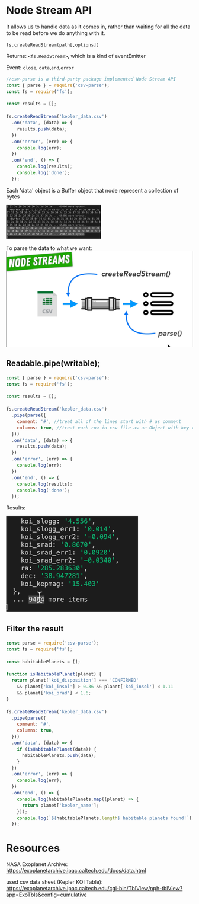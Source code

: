 # Node Stream API

It allows us to handle data as it comes in, rather than waiting for all the data to be read before we do anything with it.

`fs.createReadStream(path[,options])`

Returns: `<fs.ReadStream>`, which is a kind of eventEmitter

Event: `close`, `data`,`end`,`error`

```js
//csv-parse is a third-party package implemented Node Stream API
const { parse } = require('csv-parse');
const fs = require('fs');

const results = [];

fs.createReadStream('kepler_data.csv')
  .on('data', (data) => {
    results.push(data);
  })
  .on('error', (err) => {
    console.log(err);
  })
  .on('end', () => {
    console.log(results);
    console.log('done');
  });
```

Each 'data' object is a Buffer object that node represent a collection of bytes

<img src="File I:O.assets/Screen Shot 2022-02-17 at 5.31.57 PM.png" alt="Screen Shot 2022-02-17 at 5.31.57 PM" style="zoom:25%;" />

 To parse the data to what we want:<img src="File I:O.assets/Screen Shot 2022-02-17 at 5.36.18 PM.png" alt="Screen Shot 2022-02-17 at 5.36.18 PM" style="zoom:50%;" />

## Readable.pipe(writable);

```js
const { parse } = require('csv-parse');
const fs = require('fs');

const results = [];

fs.createReadStream('kepler_data.csv')
  .pipe(parse({
    comment: '#', //treat all of the lines start with # as comment
    columns: true, //treat each row in csv file as an Object with key value pairs, rather than as just an array of values in row
  }))
  .on('data', (data) => {
    results.push(data);
  })
  .on('error', (err) => {
    console.log(err);
  })
  .on('end', () => {
    console.log(results);
    console.log('done');
  });
```

Results:

<img src="File I:O.assets/Screen Shot 2022-02-17 at 5.43.21 PM.png" alt="Screen Shot 2022-02-17 at 5.43.21 PM" style="zoom:50%;" />

## Filter the result

```js
const parse = require('csv-parse');
const fs = require('fs');

const habitablePlanets = [];

function isHabitablePlanet(planet) {
  return planet['koi_disposition'] === 'CONFIRMED'
    && planet['koi_insol'] > 0.36 && planet['koi_insol'] < 1.11
    && planet['koi_prad'] < 1.6;
}

fs.createReadStream('kepler_data.csv')
  .pipe(parse({
    comment: '#',
    columns: true,
  }))
  .on('data', (data) => {
    if (isHabitablePlanet(data)) {
      habitablePlanets.push(data);
    }
  })
  .on('error', (err) => {
    console.log(err);
  })
  .on('end', () => {
  	console.log(habitablePlanets.map((planet) => {
      return planet['kepler_name'];
    }));
    console.log(`${habitablePlanets.length} habitable planets found!`);
  });
```

# Resources

NASA Exoplanet Archive: https://exoplanetarchive.ipac.caltech.edu/docs/data.html

used csv data sheet (Kepler KOI Table): https://exoplanetarchive.ipac.caltech.edu/cgi-bin/TblView/nph-tblView?app=ExoTbls&config=cumulative